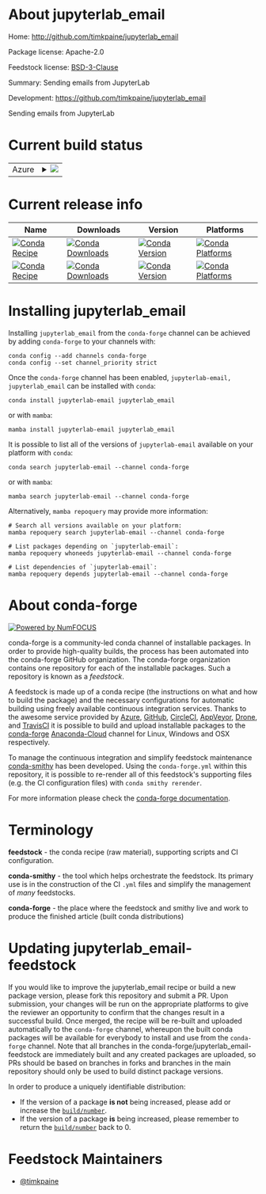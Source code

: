 About jupyterlab_email
======================

Home: http://github.com/timkpaine/jupyterlab_email

Package license: Apache-2.0

Feedstock license: [BSD-3-Clause](https://github.com/conda-forge/jupyterlab_email-feedstock/blob/main/LICENSE.txt)

Summary: Sending emails from JupyterLab

Development: https://github.com/timkpaine/jupyterlab_email

Sending emails from JupyterLab


Current build status
====================


<table>
    
  <tr>
    <td>Azure</td>
    <td>
      <details>
        <summary>
          <a href="https://dev.azure.com/conda-forge/feedstock-builds/_build/latest?definitionId=15983&branchName=main">
            <img src="https://dev.azure.com/conda-forge/feedstock-builds/_apis/build/status/jupyterlab_email-feedstock?branchName=main">
          </a>
        </summary>
        <table>
          <thead><tr><th>Variant</th><th>Status</th></tr></thead>
          <tbody><tr>
              <td>linux_64_nodejs14</td>
              <td>
                <a href="https://dev.azure.com/conda-forge/feedstock-builds/_build/latest?definitionId=15983&branchName=main">
                  <img src="https://dev.azure.com/conda-forge/feedstock-builds/_apis/build/status/jupyterlab_email-feedstock?branchName=main&jobName=linux&configuration=linux_64_nodejs14" alt="variant">
                </a>
              </td>
            </tr><tr>
              <td>linux_64_nodejs16</td>
              <td>
                <a href="https://dev.azure.com/conda-forge/feedstock-builds/_build/latest?definitionId=15983&branchName=main">
                  <img src="https://dev.azure.com/conda-forge/feedstock-builds/_apis/build/status/jupyterlab_email-feedstock?branchName=main&jobName=linux&configuration=linux_64_nodejs16" alt="variant">
                </a>
              </td>
            </tr><tr>
              <td>linux_64_nodejs17</td>
              <td>
                <a href="https://dev.azure.com/conda-forge/feedstock-builds/_build/latest?definitionId=15983&branchName=main">
                  <img src="https://dev.azure.com/conda-forge/feedstock-builds/_apis/build/status/jupyterlab_email-feedstock?branchName=main&jobName=linux&configuration=linux_64_nodejs17" alt="variant">
                </a>
              </td>
            </tr><tr>
              <td>osx_64</td>
              <td>
                <a href="https://dev.azure.com/conda-forge/feedstock-builds/_build/latest?definitionId=15983&branchName=main">
                  <img src="https://dev.azure.com/conda-forge/feedstock-builds/_apis/build/status/jupyterlab_email-feedstock?branchName=main&jobName=osx&configuration=osx_64_" alt="variant">
                </a>
              </td>
            </tr><tr>
              <td>win_64</td>
              <td>
                <a href="https://dev.azure.com/conda-forge/feedstock-builds/_build/latest?definitionId=15983&branchName=main">
                  <img src="https://dev.azure.com/conda-forge/feedstock-builds/_apis/build/status/jupyterlab_email-feedstock?branchName=main&jobName=win&configuration=win_64_" alt="variant">
                </a>
              </td>
            </tr>
          </tbody>
        </table>
      </details>
    </td>
  </tr>
</table>

Current release info
====================

| Name | Downloads | Version | Platforms |
| --- | --- | --- | --- |
| [![Conda Recipe](https://img.shields.io/badge/recipe-jupyterlab--email-green.svg)](https://anaconda.org/conda-forge/jupyterlab-email) | [![Conda Downloads](https://img.shields.io/conda/dn/conda-forge/jupyterlab-email.svg)](https://anaconda.org/conda-forge/jupyterlab-email) | [![Conda Version](https://img.shields.io/conda/vn/conda-forge/jupyterlab-email.svg)](https://anaconda.org/conda-forge/jupyterlab-email) | [![Conda Platforms](https://img.shields.io/conda/pn/conda-forge/jupyterlab-email.svg)](https://anaconda.org/conda-forge/jupyterlab-email) |
| [![Conda Recipe](https://img.shields.io/badge/recipe-jupyterlab_email-green.svg)](https://anaconda.org/conda-forge/jupyterlab_email) | [![Conda Downloads](https://img.shields.io/conda/dn/conda-forge/jupyterlab_email.svg)](https://anaconda.org/conda-forge/jupyterlab_email) | [![Conda Version](https://img.shields.io/conda/vn/conda-forge/jupyterlab_email.svg)](https://anaconda.org/conda-forge/jupyterlab_email) | [![Conda Platforms](https://img.shields.io/conda/pn/conda-forge/jupyterlab_email.svg)](https://anaconda.org/conda-forge/jupyterlab_email) |

Installing jupyterlab_email
===========================

Installing `jupyterlab_email` from the `conda-forge` channel can be achieved by adding `conda-forge` to your channels with:

```
conda config --add channels conda-forge
conda config --set channel_priority strict
```

Once the `conda-forge` channel has been enabled, `jupyterlab-email, jupyterlab_email` can be installed with `conda`:

```
conda install jupyterlab-email jupyterlab_email
```

or with `mamba`:

```
mamba install jupyterlab-email jupyterlab_email
```

It is possible to list all of the versions of `jupyterlab-email` available on your platform with `conda`:

```
conda search jupyterlab-email --channel conda-forge
```

or with `mamba`:

```
mamba search jupyterlab-email --channel conda-forge
```

Alternatively, `mamba repoquery` may provide more information:

```
# Search all versions available on your platform:
mamba repoquery search jupyterlab-email --channel conda-forge

# List packages depending on `jupyterlab-email`:
mamba repoquery whoneeds jupyterlab-email --channel conda-forge

# List dependencies of `jupyterlab-email`:
mamba repoquery depends jupyterlab-email --channel conda-forge
```


About conda-forge
=================

[![Powered by
NumFOCUS](https://img.shields.io/badge/powered%20by-NumFOCUS-orange.svg?style=flat&colorA=E1523D&colorB=007D8A)](https://numfocus.org)

conda-forge is a community-led conda channel of installable packages.
In order to provide high-quality builds, the process has been automated into the
conda-forge GitHub organization. The conda-forge organization contains one repository
for each of the installable packages. Such a repository is known as a *feedstock*.

A feedstock is made up of a conda recipe (the instructions on what and how to build
the package) and the necessary configurations for automatic building using freely
available continuous integration services. Thanks to the awesome service provided by
[Azure](https://azure.microsoft.com/en-us/services/devops/), [GitHub](https://github.com/),
[CircleCI](https://circleci.com/), [AppVeyor](https://www.appveyor.com/),
[Drone](https://cloud.drone.io/welcome), and [TravisCI](https://travis-ci.com/)
it is possible to build and upload installable packages to the
[conda-forge](https://anaconda.org/conda-forge) [Anaconda-Cloud](https://anaconda.org/)
channel for Linux, Windows and OSX respectively.

To manage the continuous integration and simplify feedstock maintenance
[conda-smithy](https://github.com/conda-forge/conda-smithy) has been developed.
Using the ``conda-forge.yml`` within this repository, it is possible to re-render all of
this feedstock's supporting files (e.g. the CI configuration files) with ``conda smithy rerender``.

For more information please check the [conda-forge documentation](https://conda-forge.org/docs/).

Terminology
===========

**feedstock** - the conda recipe (raw material), supporting scripts and CI configuration.

**conda-smithy** - the tool which helps orchestrate the feedstock.
                   Its primary use is in the construction of the CI ``.yml`` files
                   and simplify the management of *many* feedstocks.

**conda-forge** - the place where the feedstock and smithy live and work to
                  produce the finished article (built conda distributions)


Updating jupyterlab_email-feedstock
===================================

If you would like to improve the jupyterlab_email recipe or build a new
package version, please fork this repository and submit a PR. Upon submission,
your changes will be run on the appropriate platforms to give the reviewer an
opportunity to confirm that the changes result in a successful build. Once
merged, the recipe will be re-built and uploaded automatically to the
`conda-forge` channel, whereupon the built conda packages will be available for
everybody to install and use from the `conda-forge` channel.
Note that all branches in the conda-forge/jupyterlab_email-feedstock are
immediately built and any created packages are uploaded, so PRs should be based
on branches in forks and branches in the main repository should only be used to
build distinct package versions.

In order to produce a uniquely identifiable distribution:
 * If the version of a package **is not** being increased, please add or increase
   the [``build/number``](https://docs.conda.io/projects/conda-build/en/latest/resources/define-metadata.html#build-number-and-string).
 * If the version of a package **is** being increased, please remember to return
   the [``build/number``](https://docs.conda.io/projects/conda-build/en/latest/resources/define-metadata.html#build-number-and-string)
   back to 0.

Feedstock Maintainers
=====================

* [@timkpaine](https://github.com/timkpaine/)


